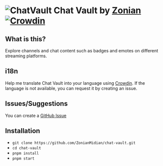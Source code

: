 ![ChatVault](https://i.nuuls.com/9Q8_1.png)
Chat Vault by [Zonian](https://twitch.tv/ZonianMidian) [![Crowdin](https://badges.crowdin.net/chat-vault/localized.svg)](https://crowdin.com/project/chat-vault)
============

## What is this?

Explore channels and chat content such as badges and emotes on different streaming platforms.

## i18n

Help me translate Chat Vault into your language using [Crowdin](https://crowdin.com/project/chat-vault). If the language is not available, you can request it by creating an issue.

## Issues/Suggestions

You can create a [GitHub Issue](https://github.com/ZonianMidian/chat-vault/issues)

## Installation

- `git clone https://github.com/ZonianMidian/chat-vault.git`
- `cd chat-vault`
- `pnpm install`
- `pnpm start`
